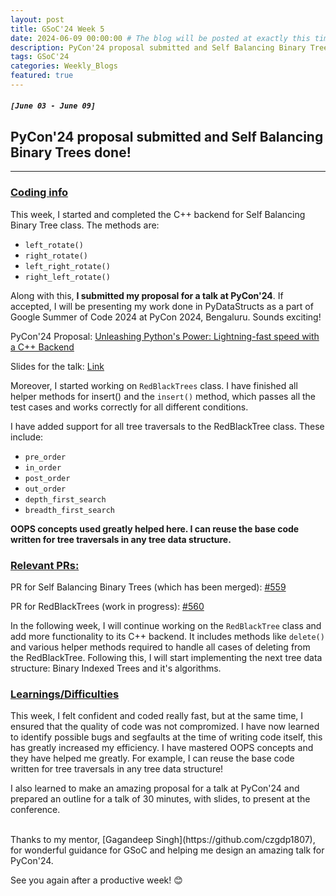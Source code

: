 ```yaml
---
layout: post
title: GSoC'24 Week 5
date: 2024-06-09 00:00:00 # The blog will be posted at exactly this time and date (based on the US time mostly)
description: PyCon'24 proposal submitted and Self Balancing Binary Trees done!
tags: GSoC'24
categories: Weekly_Blogs
featured: true
---
```


##### `[June 03 - June 09]`

## PyCon'24 proposal submitted and Self Balancing Binary Trees done!

---
### <ins>Coding info</ins>

This week, I started and completed the C++ backend for Self Balancing Binary Tree class. The methods are:
- `left_rotate()`
- `right_rotate()`
- `left_right_rotate()`
- `right_left_rotate()`

Along with this, **I submitted my proposal for a talk at PyCon'24**. If accepted, I will be presenting my work done in PyDataStructs as a part of Google Summer of Code 2024 at PyCon 2024, Bengaluru. Sounds exciting!

PyCon'24 Proposal: [Unleashing Python's Power: Lightning-fast speed with a C++ Backend](https://in.pycon.org/cfp/2024/proposals/unleashing-pythons-power-lightning-fast-speed-with-a-c-backend~erkXw/)

Slides for the talk: [Link](https://drive.google.com/file/d/1K2DjwfJOrBZaMIlv5abQHZR0jxxO2yBE/view)

Moreover, I started working on `RedBlackTrees` class. I have finished all helper methods for insert() and the `insert()` method, which passes all the test cases and works correctly for all different conditions.

I have added support for all tree traversals to the RedBlackTree class. These include: 
 - `pre_order`
 - `in_order`
 - `post_order`
 - `out_order`
 - `depth_first_search`
 - `breadth_first_search`

**OOPS concepts used greatly helped here. I can reuse the base code written for tree traversals in any tree data structure.**

### <ins>Relevant PRs:</ins>

PR for Self Balancing Binary Trees (which has been merged): [#559](https://github.com/codezonediitj/pydatastructs/pull/559)

PR for RedBlackTrees (work in progress): [#560](https://github.com/codezonediitj/pydatastructs/pull/560)

In the following week, I will continue working on the `RedBlackTree` class and add more functionality to its C++ backend. It includes methods like `delete()` and various helper methods required to handle all cases of deleting from the RedBlackTree. Following this, I will start implementing the next tree data structure: Binary Indexed Trees and it's algorithms.

### <ins>Learnings/Difficulties</ins>

This week, I felt confident and coded really fast, but at the same time, I ensured that the quality of code was not compromized. I have now learned to identify possible bugs and segfaults at the time of writing code itself, this has greatly increased my efficiency. I have mastered OOPS concepts and they have helped me greatly. For example, I can reuse the base code written for tree traversals in any tree data structure!

I also learned to make an amazing proposal for a talk at PyCon'24 and prepared an outline for a talk of 30 minutes, with slides, to present at the conference.

<br>
Thanks to my mentor, [Gagandeep Singh](https://github.com/czgdp1807), for wonderful guidance for GSoC and helping me design an amazing talk for PyCon'24.

See you again after a productive week! 😊